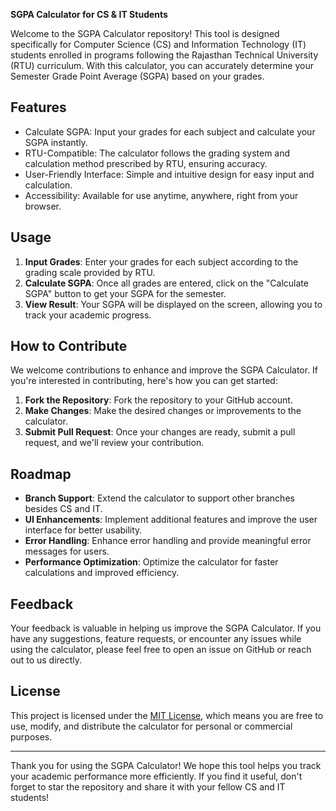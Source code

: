 **SGPA Calculator for CS & IT Students**

Welcome to the SGPA Calculator repository! This tool is designed specifically for Computer Science (CS) and Information Technology (IT) students enrolled in programs following the Rajasthan Technical University (RTU) curriculum. With this calculator, you can accurately determine your Semester Grade Point Average (SGPA) based on your grades.

## Features

- Calculate SGPA: Input your grades for each subject and calculate your SGPA instantly.
- RTU-Compatible: The calculator follows the grading system and calculation method prescribed by RTU, ensuring accuracy.
- User-Friendly Interface: Simple and intuitive design for easy input and calculation.
- Accessibility: Available for use anytime, anywhere, right from your browser.

## Usage

1. **Input Grades**: Enter your grades for each subject according to the grading scale provided by RTU.
2. **Calculate SGPA**: Once all grades are entered, click on the "Calculate SGPA" button to get your SGPA for the semester.
3. **View Result**: Your SGPA will be displayed on the screen, allowing you to track your academic progress.

## How to Contribute

We welcome contributions to enhance and improve the SGPA Calculator. If you're interested in contributing, here's how you can get started:

1. **Fork the Repository**: Fork the repository to your GitHub account.
2. **Make Changes**: Make the desired changes or improvements to the calculator.
3. **Submit Pull Request**: Once your changes are ready, submit a pull request, and we'll review your contribution.

## Roadmap

- **Branch Support**: Extend the calculator to support other branches besides CS and IT.
- **UI Enhancements**: Implement additional features and improve the user interface for better usability.
- **Error Handling**: Enhance error handling and provide meaningful error messages for users.
- **Performance Optimization**: Optimize the calculator for faster calculations and improved efficiency.

## Feedback

Your feedback is valuable in helping us improve the SGPA Calculator. If you have any suggestions, feature requests, or encounter any issues while using the calculator, please feel free to open an issue on GitHub or reach out to us directly.

## License

This project is licensed under the [MIT License](LICENSE), which means you are free to use, modify, and distribute the calculator for personal or commercial purposes.

---

Thank you for using the SGPA Calculator! We hope this tool helps you track your academic performance more efficiently. If you find it useful, don't forget to star the repository and share it with your fellow CS and IT students!
